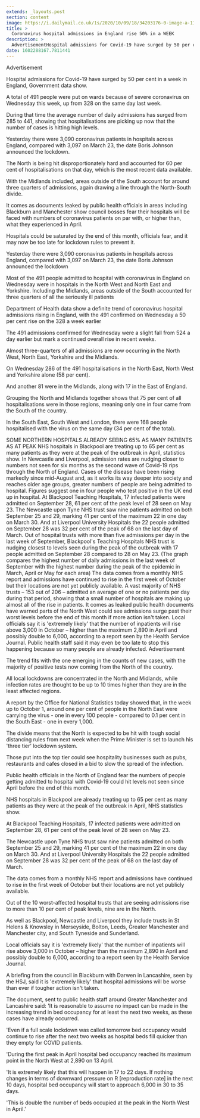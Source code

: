 ```yaml
--- 
extends: _layouts.post 
section: content 
image: https://i.dailymail.co.uk/1s/2020/10/09/18/34203176-0-image-a-11_1602264640972.jpg 
title: > 
  Coronavirus hospital admissions in England rise 50% in a WEEK 
description: > 
  AdvertisementHospital admissions for Covid-19 have surged by 50 per cent in a week in England, Government data show.A total of 491 people were put on wards because of severe coronavirus on Wednesday this week, up from 328 on the same day last week.Yesterday there were 3,090 coronavirus patients in hospitals across England, compared with 3,097 on March 23, the date Boris Johnson announced the lockdown.Almost three-quarters of all admissions are now occurring in the North West, North East, Yorkshire and the Midlands.A briefing from the council in Blackburn with Darwen in Lancashire, seen by the HSJ, said it is 'extremely likely' that hospital admissions will be worse than ever if tougher action isn't taken. 
date: 1602288167.7811441 
--- 
```

Advertisement

Hospital admissions for Covid-19 have surged by 50 per cent in a week in England, Government data show.

A total of 491 people were put on wards because of severe coronavirus on Wednesday this week, up from 328 on the same day last week.

During that time the average number of daily admissions has surged from 285 to 441, showing that hospitalisations are picking up now that the number of cases is hitting high levels.

Yesterday there were 3,090 coronavirus patients in hospitals across England, compared with 3,097 on March 23, the date Boris Johnson announced the lockdown.

The North is being hit disproportionately hard and accounted for 60 per cent of hospitalisations on that day, which is the most recent data available.

With the Midlands included, areas outside of the South account for around three quarters of admissions, again drawing a line through the North-South divide.

It comes as documents leaked by public health officials in areas including Blackburn and Manchester show council bosses fear their hospitals will be faced with numbers of coronavirus patients on par with, or higher than, what they experienced in April.

Hospitals could be saturated by the end of this month, officials fear, and it may now be too late for lockdown rules to prevent it.

Yesterday there were 3,090 coronavirus patients in hospitals across England, compared with 3,097 on March 23, the date Boris Johnson announced the lockdown

Most of the 491 people admitted to hospital with coronavirus in England on Wednesday were in hospitals in the North West and North East and Yorkshire. Including the Midlands, areas outside of the South accounted for three quarters of all the seriously ill patients

Department of Health data show a definite trend of coronavirus hospital admissions rising in England, with the 491 confirmed on Wednesday a 50 per cent rise on the 328 a week earlier

The 491 admissions confirmed for Wednesday were a slight fall from 524 a day earlier but mark a continued overall rise in recent weeks.

Almost three-quarters of all admissions are now occurring in the North West, North East, Yorkshire and the Midlands.

On Wednesday 286 of the 491 hospitalisations in the North East, North West and Yorkshire alone (58 per cent).

And another 81 were in the Midlands, along with 17 in the East of England.

Grouping the North and Midlands together shows that 75 per cent of all hospitalisations were in those regions, meaning only one in four came from the South of the country.

In the South East, South West and London, there were 168 people hospitalised with the virus on the same day (34 per cent of the total).

SOME NORTHERN HOSPITALS ALREADY SEEING 65% AS MANY PATIENTS AS AT PEAK NHS hospitals in Blackpool are treating up to 65 per cent as many patients as they were at the peak of the outbreak in April, statistics show. In Newcastle and Liverpool, admission rates are nudging closer to numbers not seen for six months as the second wave of Covid-19 rips through the North of England. Cases of the disease have been rising markedly since mid-August and, as it works its way deeper into society and reaches older age groups, greater numbers of people are being admitted to hospital. Figures suggest one in four people who test positive in the UK end up in hospital. At Blackpool Teaching Hospitals, 17 infected patients were admitted on September 28, 61 per cent of the peak level of 28 seen on May 23. The Newcastle upon Tyne NHS trust saw nine patients admitted on both September 25 and 29, marking 41 per cent of the maximum 22 in one day on March 30. And at Liverpool University Hospitals the 22 people admitted on September 28 was 32 per cent of the peak of 68 on the last day of March. Out of hospital trusts with more than five admissions per day in the last week of September, Blackpool's Teaching Hospitals NHS trust is nudging closest to levels seen during the peak of the outbreak with 17 people admitted on September 28 compared to 28 on May 23. (The graph compares the highest number of daily admissions in the last week of September with the highest number during the peak of the epidemic in March, April or May for each area) The data comes from a monthly NHS report and admissions have continued to rise in the first week of October but their locations are not yet publicly available. A vast majority of NHS trusts – 153 out of 206 – admitted an average of one or no patients per day during that period, showing that a small number of hospitals are making up almost all of the rise in patients. It comes as leaked public health documents have warned parts of the North West could see admissions surge past their worst levels before the end of this month if more action isn't taken. Local officials say it is 'extremely likely' that the number of inpatients will rise above 3,000 in October – higher than the maximum 2,890 in April and possibly double to 6,000, according to a report seen by the Health Service Journal. Public health staff said it may even be too late to stop this happening because so many people are already infected. Advertisement

The trend fits with the one emerging in the counts of new cases, with the majority of positive tests now coming from the North of the country.

All local lockdowns are concentrated in the North and Midlands, while infection rates are thought to be up to 10 times higher than they are in the least affected regions.

A report by the Office for National Statistics today showed that, in the week up to October 1, around one per cent of people in the North East were carrying the virus - one in every 100 people - compared to 0.1 per cent in the South East - one in every 1,000.

The divide means that the North is expected to be hit with tough social distancing rules from next week when the Prime Minister is set to launch his 'three tier' lockdown system.

Those put into the top tier could see hospitality businesses such as pubs, restaurants and cafes closed in a bid to slow the spread of the infection.

Public health officials in the North of England fear the numbers of people getting admitted to hospital with Covid-19 could hit levels not seen since April before the end of this month.

NHS hospitals in Blackpool are already treating up to 65 per cent as many patients as they were at the peak of the outbreak in April, NHS statistics show.

At Blackpool Teaching Hospitals, 17 infected patients were admitted on September 28, 61 per cent of the peak level of 28 seen on May 23.

The Newcastle upon Tyne NHS trust saw nine patients admitted on both September 25 and 29, marking 41 per cent of the maximum 22 in one day on March 30. And at Liverpool University Hospitals the 22 people admitted on September 28 was 32 per cent of the peak of 68 on the last day of March.

The data comes from a monthly NHS report and admissions have continued to rise in the first week of October but their locations are not yet publicly available.

Out of the 10 worst-affected hospital trusts that are seeing admissions rise to more than 10 per cent of peak levels, nine are in the North.

As well as Blackpool, Newcastle and Liverpool they include trusts in St Helens & Knowsley in Merseyside, Bolton, Leeds, Greater Manchester and Manchester city, and South Tyneside and Sunderland.

Local officials say it is 'extremely likely' that the number of inpatients will rise above 3,000 in October – higher than the maximum 2,890 in April and possibly double to 6,000, according to a report seen by the Health Service Journal.

A briefing from the council in Blackburn with Darwen in Lancashire, seen by the HSJ, said it is 'extremely likely' that hospital admissions will be worse than ever if tougher action isn't taken.

The document, sent to public health staff around Greater Manchester and Lancashire said: 'It is reasonable to assume no impact can be made in the increasing trend in bed occupancy for at least the next two weeks, as these cases have already occurred.

'Even if a full scale lockdown was called tomorrow bed occupancy would continue to rise after the next two weeks as hospital beds fill quicker than they empty for COVID patients.

'During the first peak in April hospital bed occupancy reached its maximum point in the North West at 2,890 on 13 April.

'It is extremely likely that this will happen in 17 to 22 days. If nothing changes in terms of downward pressure on R [reproduction rate] in the next 10 days, hospital bed occupancy will start to approach 6,000 in 30 to 35 days.

'This is double the number of beds occupied at the peak in the North West in April.'